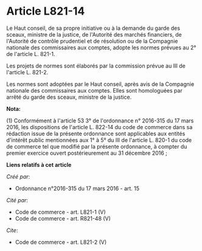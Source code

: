 # Article L821-14

Le Haut conseil, de sa propre initiative ou à la demande du garde des sceaux, ministre de la justice, de l'Autorité des
marchés financiers, de l'Autorité de contrôle prudentiel et de résolution ou de la Compagnie nationale des commissaires aux
comptes, adopte les normes prévues au 2° de l'article L. 821-1. 

Les projets de normes sont élaborés par la commission prévue au III de l'article L. 821-2. 

Les normes sont adoptées par le Haut conseil, après avis de la Compagnie nationale des commissaires aux comptes. Elles sont
homologuées par arrêté du garde des sceaux, ministre de la justice.

**Nota:**

(1) Conformément à l'article 53 3° de l'ordonnance n° 2016-315 du 17 mars 2016,  les dispositions de l'article L. 822-14 du
code de commerce dans sa rédaction issue de la présente ordonnance sont applicables aux entités d'intérêt public mentionnées
aux 1° à 5° du III de l'article L. 820-1 du code de commerce tel que modifié par la présente ordonnance, à compter du premier
exercice ouvert postérieurement au 31 décembre 2016 ;

**Liens relatifs à cet article**

_Créé par_:

  - Ordonnance n°2016-315 du 17 mars 2016 - art. 15

_Cité par_:

  - Code de commerce - art. L821-1 (V)
  - Code de commerce - art. R821-48 (V)

_Cite_:

  - Code de commerce - art. L821-2 (V)
